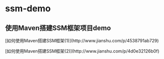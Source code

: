 # ssm-demo
## 使用Maven搭建SSM框架项目demo
<p>[如何使用Maven搭建SSM框架(1)](http://www.jianshu.com/p/4538791ab729)
<p>[如何使用Maven搭建SSM框架(2)](http://www.jianshu.com/p/4d0e32126b0f)

